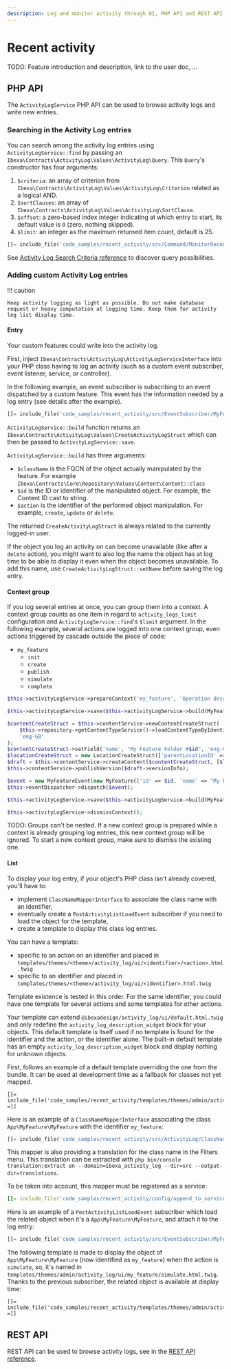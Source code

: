 ```yaml
---
description: Log and monitor activity through UI, PHP API and REST API.
---
```


# Recent activity

TODO: Feature introduction and description, link to the user doc, …

## PHP API

The `ActivityLogService` PHP API can be used to browse activity logs and write new entries.

### Searching in the Activity Log entries

You can search among the activity log entries using `ActivityLogService::find` by passing an `Ibexa\Contracts\ActivityLog\Values\ActivityLog\Query`.
This `Query`'s constructor has four arguments:

1. `$criteria`: an array of criterion from `Ibexa\Contracts\ActivityLog\Values\ActivityLog\Criterion` related as a logical AND.
2. `$sortClauses`: an array of `Ibexa\Contracts\ActivityLog\Values\ActivityLog\SortClause`.
3. `$offset`: a zero-based index integer indicating at which entry to start, its default value is `0` (zero, nothing skipped).
4. `$limit`: an integer as the maximum returned item count, default is 25.

```php
[[= include_file('code_samples/recent_activity/src/Command/MonitorRecentContentCreationCommand.php') =]]
```

See [Activity Log Search Criteria reference](activity_log_search.md) to discover query possibilities.

### Adding custom Activity Log entries

!!! caution

    Keep activity logging as light as possible. Do not make database request or heavy computation at logging time. Keep them for activity log list display time.

#### Entry

Your custom features could write into the activity log.

First, inject `Ibexa\Contracts\ActivityLog\ActivityLogServiceInterface` into your PHP class having to log an activity (such as a custom event subscriber, event listener, service, or controller).

In the following example, an event subscriber is subscribing to an event dispatched by a custom feature. This event has the information needed by a log entry (see details after the example).

```php
[[= include_file('code_samples/recent_activity/src/EventSubscriber/MyFeatureEventSubscriber.php') =]]
```

`ActivityLogService::build` function returns an `Ibexa\Contracts\ActivityLog\Values\CreateActivityLogStruct` which can then be passed to `ActivityLogService::save`.

`ActivityLogService::build` has three arguments:

* `$className` is the FQCN of the object actually manipulated by the feature. For example `Ibexa\Contracts\Core\Repository\Values\Content\Content::class`
* `$id` is the ID or identifier of the manipulated object. For example, the Content ID cast to string.
* `$action` is the identifier of the performed object manipulation. For example, `create`, `update` or `delete`.

The returned `CreateActivityLogStruct` is always related to the currently logged-in user.

If the object you log an activity on can become unavailable (like after a `delete` action), you might want to also log the name the object has at log time to be able to display it even when the object becomes unavailable. To add this name, use `CreateActivityLogStruct::setName` before saving the log entry.

#### Context group

If you log several entries at once, you can group them into a context. A context group counts as one item in regard to `activity_logs_limit` configuration and `ActivityLogService::find`'s `$limit` argument.
In the following example, several actions are logged into one context group, even actions triggered by cascade outside the piece of code:

- `my_feature`
    - `init`
    - `create`
    - `publish`
    - `simulate`
    - `complete`

```php
$this->activityLogService->prepareContext('my_feature', 'Operation description');

$this->activityLogService->save($this->activityLogService->build(MyFeature::class, $id, 'init'));

$contentCreateStruct = $this->contentService->newContentCreateStruct(
    $this->repository->getContentTypeService()->loadContentTypeByIdentifier('folder'),
    'eng-GB'
);
$contentCreateStruct->setField('name', "My Feature Folder #$id", 'eng-GB');
$locationCreateStruct = new LocationCreateStruct(['parentLocationId' => 2]);
$draft = $this->contentService->createContent($contentCreateStruct, [$locationCreateStruct]);
$this->contentService->publishVersion($draft->versionInfo);

$event = new MyFeatureEvent(new MyFeature(['id' => $id, 'name' => "My Feature #$id"]), 'simulate');
$this->eventDispatcher->dispatch($event);

$this->activityLogService->save($this->activityLogService->build(MyFeature::class, $id, 'complete'));

$this->activityLogService->dismissContext();
```

TODO: Groups can't be nested. If a new context group is prepared while a context is already grouping log entries, this new context group will be ignored. To start a new context group, make sure to dismiss the existing one.

#### List

To display your log entry, if your object's PHP class isn't already covered, you'll have to:

* implement `ClassNameMapperInterface` to associate the class name with an identifier,
* eventually create a `PostActivityListLoadEvent` subscriber if you need to load the object for the template,
* create a template to display this class log entries.

You can have a template:

* specific to an action on an identifier and placed in `templates/themes/<theme>/activity_log/ui/<identifier>/<action>.html.twig`
* specific to an identifier and placed in `templates/themes/<theme>/activity_log/ui/<identifier>.html.twig`

Template existence is tested in this order. For the same identifier, you could have one template for several actions and some templates for other actions.

Your template can extend `@ibexadesign/activity_log/ui/default.html.twig` and only redefine the `activity_log_description_widget` block for your objects. This default template is itself used if no template is found for the identifier and the action, or the identifier alone. The built-in default template has an empty `activity_log_description_widget` block and display nothing for unknown objects.

First, follows an example of a default template overriding the one from the bundle. It can be used at development time as a fallback for classes not yet mapped.

``` twig
[[= include_file('code_samples/recent_activity/templates/themes/admin/activity_log/ui/default.html.twig') =]]
```

Here is an example of a `ClassNameMapperInterface` associating the class `App\MyFeature\MyFeature` with the identifier `my_feature`:

``` php
[[= include_file('code_samples/recent_activity/src/ActivityLog/ClassNameMapper/MyFeatureNameMapper.php') =]]
```

This mapper is also providing a translation for the class name in the Filters menu. This translation can be extracted with `php bin/console translation:extract en --domain=ibexa_activity_log --dir=src --output-dir=translations`.

To be taken into account, this mapper must be registered as a service:

``` yaml
[[= include_file('code_samples/recent_activity/config/append_to_services.yaml') =]]
```

Here is an example of a `PostActivityListLoadEvent` subscriber which load the related object when it's a `App\MyFeature\MyFeature`, and attach it to the log entry:

``` php
[[= include_file('code_samples/recent_activity/src/EventSubscriber/MyFeaturePostActivityListLoadEventSubscriber.php') =]]
```

The following template is made to display the object of `App\MyFeature\MyFeature` (now identified as `my_feature`) when the action is `simulate`,
so, it's named in `templates/themes/admin/activity_log/ui/my_feature/simulate.html.twig`.
Thanks to the previous subscriber, the related object is available at display time:

``` twig
[[= include_file('code_samples/recent_activity/templates/themes/admin/activity_log/ui/my_feature/simulate.html.twig') =]]
```

## REST API

REST API can be used to browse activity logs, see in the [REST API reference](../../api/rest_api/rest_api_reference/rest_api_reference.html#monitoring-activity-log).
